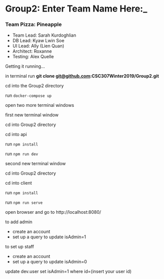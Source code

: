 Group2: Enter Team Name Here:_
==============================
### Team Pizza: Pineapple


* Team Lead: Sarah Kurdoghlian
* DB Lead: Kyaw Lwin Soe
* UI Lead: Ally (Lien Quan)
* Architect: Roxanne
* Testing: Alex Quelle


Getting it running...

in terminal
run **git clone git@github.com:CSC307Winter2019/Group2.git**

cd into the Group2 directory

run `docker-compose up`

open two more terminal windows

first new terminal window

cd into Group2 directory

cd into api

run `npm install`

run `npm run dev`


second new terminal window

cd into Group2 directory

cd into client

run `npm install`

run `npm run serve`


open browser and go to http://localhost:8080/

to add admin 
- create an account
- set up a query to update isAdmin=1

to set up staff
- create an account
- set up a query to update isAdmin=0

update dev.user set isAdmin=1 where id=(insert your user id)
